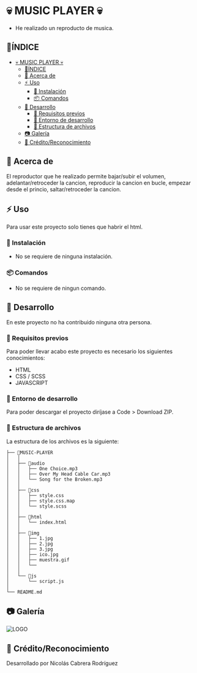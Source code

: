 # 💀 MUSIC PLAYER 💀

- He realizado un reproducto de musica.  
  
## 📒ÍNDICE

- [💀 MUSIC PLAYER 💀](#-music-player-)
  - [📒ÍNDICE](#índice)
  - [🔰 Acerca de](#-acerca-de)
  - [⚡ Uso](#-uso)
    - [🔌 Instalación](#-instalación)
    - [📦 Comandos](#-comandos)
  - [🔧 Desarrollo](#-desarrollo)
    - [📓 Requisitos previos](#-requisitos-previos)
    - [🔩 Entorno de desarrollo](#-entorno-de-desarrollo)
    - [📁 Estructura de archivos](#-estructura-de-archivos)
  - [📷 Galería](#-galería)
  - [🌟 Crédito/Reconocimiento](#-créditoreconocimiento)

## 🔰 Acerca de

El reproductor que he realizado permite bajar/subir el volumen, adelantar/retroceder la cancion, reproducir la cancion en bucle, empezar desde el princio, saltar/retroceder la cancion.

## ⚡ Uso

Para usar este proyecto solo tienes que habrir el html.

### 🔌 Instalación

- No se requiere de ninguna instalación.

### 📦 Comandos

- No se requiere de ningun comando.

## 🔧 Desarrollo

En este proyecto no ha contribuido ninguna otra persona.

### 📓 Requisitos previos

Para poder llevar acabo este proyecto es necesario los siguientes conocimientos:

- HTML
- CSS / SCSS
- JAVASCRIPT

### 🔩 Entorno de desarrollo

Para poder descargar el proyecto diríjase a Code > Download ZIP.

### 📁 Estructura de archivos

La estructura de los archivos es la siguiente:

```
├── 📁MUSIC-PLAYER
│   │  
│   ├── 📁audio
│   │   ├── One Choice.mp3
│   │   ├── Over My Head Cable Car.mp3
│   │   └── Song for the Broken.mp3
│   │  
│   ├── 📁css
│   │   ├── style.css
│   │   ├── style.css.map
│   │   └── style.scss
│   │  
│   ├── 📁html
│   │   └── index.html
│   │  
│   ├── 📁img
│   │   ├── 1.jpg
│   │   ├── 2.jpg
│   │   ├── 3.jpg
│   │   ├── ico.jpg
│   │   ├── muestra.gif
│   │   └── 
│   │  
│   └── 📁js
│       └── script.js
│  
└── README.md
```

## 📷 Galería

  ![LOGO](MUSIC-PLAYER/img/muestra.gif "Icono del Game of life")

## 🌟 Crédito/Reconocimiento

Desarrollado por Nicolás Cabrera Rodríguez
